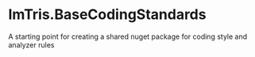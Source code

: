 # ImTris.BaseCodingStandards
A starting point for creating a shared nuget package for coding style and analyzer rules

